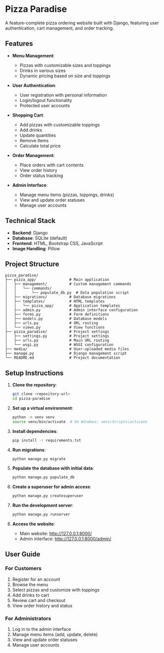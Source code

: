# Pizza Paradise

A feature-complete pizza ordering website built with Django, featuring user authentication, cart management, and order tracking.

## Features

- **Menu Management**:
  - Pizzas with customizable sizes and toppings
  - Drinks in various sizes
  - Dynamic pricing based on size and toppings

- **User Authentication**:
  - User registration with personal information
  - Login/logout functionality
  - Protected user accounts

- **Shopping Cart**:
  - Add pizzas with customizable toppings
  - Add drinks
  - Update quantities
  - Remove items
  - Calculate total price

- **Order Management**:
  - Place orders with cart contents
  - View order history
  - Order status tracking

- **Admin Interface**:
  - Manage menu items (pizzas, toppings, drinks)
  - View and update order statuses
  - Manage user accounts

## Technical Stack

- **Backend**: Django
- **Database**: SQLite (default)
- **Frontend**: HTML, Bootstrap CSS, JavaScript
- **Image Handling**: Pillow

## Project Structure

```
pizza_paradise/
├── pizza_app/               # Main application
│   ├── management/          # Custom management commands
│   │   └── commands/        
│   │       └── populate_db.py  # Data population script
│   ├── migrations/          # Database migrations
│   ├── templates/           # HTML templates
│   │   └── pizza_app/       # Application templates
│   ├── admin.py             # Admin interface configuration
│   ├── forms.py             # Form definitions
│   ├── models.py            # Database models
│   ├── urls.py              # URL routing
│   └── views.py             # View functions
├── pizza_paradise/          # Project settings
│   ├── settings.py          # Project settings
│   ├── urls.py              # Main URL routing
│   └── wsgi.py              # WSGI configuration
├── media/                   # User-uploaded media files
├── manage.py                # Django management script
└── README.md                # Project documentation
```

## Setup Instructions

1. **Clone the repository**:
   ```bash
   git clone <repository-url>
   cd pizza-paradise
   ```

2. **Set up a virtual environment**:
   ```bash
   python -m venv venv
   source venv/bin/activate  # On Windows: venv\Scripts\activate
   ```

3. **Install dependencies**:
   ```bash
   pip install -r requirements.txt
   ```

4. **Run migrations**:
   ```bash
   python manage.py migrate
   ```

5. **Populate the database with initial data**:
   ```bash
   python manage.py populate_db
   ```

6. **Create a superuser for admin access**:
   ```bash
   python manage.py createsuperuser
   ```

7. **Run the development server**:
   ```bash
   python manage.py runserver
   ```

8. **Access the website**:
   - Main website: http://127.0.0.1:8000/
   - Admin interface: http://127.0.0.1:8000/admin/

## User Guide

### For Customers

1. Register for an account
2. Browse the menu
3. Select pizzas and customize with toppings
4. Add drinks to cart
5. Review cart and checkout
6. View order history and status

### For Administrators

1. Log in to the admin interface
2. Manage menu items (add, update, delete)
3. View and update order statuses
4. Manage user accounts 